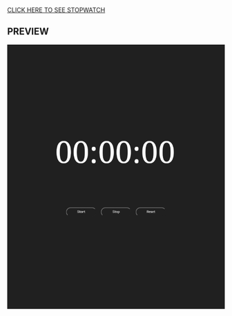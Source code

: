 



[CLICK HERE TO SEE STOPWATCH](https://stopw4tch.netlify.app/)  

<H2> PREVIEW </H2>

<img src ="https://github.com/Niraj-Roy/stopwatch/blob/main/IMG_20220102_132846.jpg">
